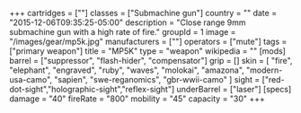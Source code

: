 +++
cartridges = [""]
classes = ["Submachine gun"]
country = ""
date = "2015-12-06T09:35:25-05:00"
description = "Close range 9mm submachine gun with a high rate of fire."
groupId = 1
image = "/images/gear/mp5k.jpg"
manufacturers = [""]
operators = ["mute"]
tags = ["primary weapon"]
title = "MP5K"
type = "weapon"
wikipedia = ""
[mods]
  barrel = ["suppressor", "flash-hider", "compensator"]
  grip = []
  skin = [
    "fire",
    "elephant",
    "engraved",
    "ruby",
    "waves",
    "molokai",
    "amazona",
    "modern-usa-camo",
    "sapien",
    "swe-reganomics",
    "gbr-wwii-camo"
  ]
  sight = ["red-dot-sight","holographic-sight","reflex-sight"]
  underBarrel = ["laser"]
[specs]
  damage = "40"
  fireRate = "800"
  mobility = "45"
  capacity = "30"
+++
